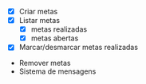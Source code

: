 - [x] Criar metas
- [x] Listar metas
    - [x] metas realizadas
    - [x] metas abertas
- [x] Marcar/desmarcar metas realizadas
- Remover metas
- Sistema de mensagens
